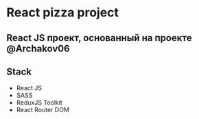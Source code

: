 # React pizza project
## React JS проект, основанный на проекте @Archakov06

## Stack
- React JS
- SASS
- ReduxJS Toolkit
- React Router DOM
